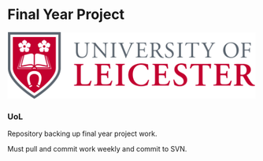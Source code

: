 # Final Year Project

![alt tag](UoL.png)
### UoL

Repository backing up final year project work.


Must pull and commit work weekly and commit to SVN.
